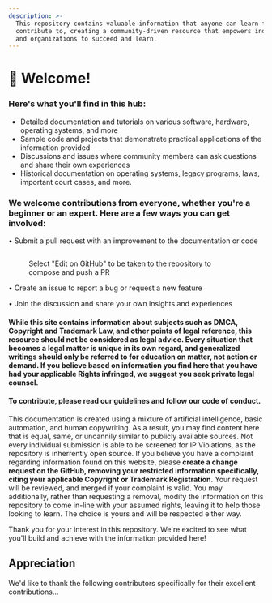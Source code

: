 ```yaml
---
description: >-
  This repository contains valuable information that anyone can learn from and
  contribute to, creating a community-driven resource that empowers individuals
  and organizations to succeed and learn.
---
```


# 👋 Welcome!

### Here's what you'll find in this hub:

* Detailed documentation and tutorials on various software, hardware, operating systems, and more
* Sample code and projects that demonstrate practical applications of the information provided
* Discussions and issues where community members can ask questions and share their own experiences
* Historical documentation on operating systems, legacy programs, laws, important court cases, and more.

### We welcome contributions from everyone, whether you're a beginner or an expert. Here are a few ways you can get involved:

• Submit a pull request with an improvement to the documentation or code

<figure><img src="https://i.imgur.com/aXlkRnp.png" alt=""><figcaption><p>Select "Edit on GitHub" to be taken to the repository to compose and push a PR</p></figcaption></figure>

• Create an issue to report a bug or request a new feature

• Join the discussion and share your own insights and experiences

#### While this site contains information about subjects such as DMCA, Copyright and Trademark Law, and other points of legal reference, this resource should not be considered as legal advice. Every situation that becomes a legal matter is unique in its own regard, and generalized writings should only be referred to for education on matter, not action or demand. If you believe based on information you find here that you have had your applicable Rights infringed, we suggest you seek private legal counsel.

#### To contribute, please read our guidelines and follow our code of conduct.

This documentation is created using a mixture of artificial intelligence, basic automation, and human copywriting. As a result, you may find content here that is equal, same, or uncannily similar to publicly available sources. Not every individual submission is able to be screened for IP Violations, as the repository is inherrently open source. If you believe you have a complaint regarding information found on this website, please **create a change request on the GitHub, removing your restricted information specifically, citing your applicable Copyright or Trademark Registration**. Your request will be reviewed, and merged if your complaint is valid. You may additionally, rather than requesting a removal, modify the information on this repository to come in-line with your assumed rights, leaving it to help those looking to learn. The choice is yours and will be respected either way.

Thank you for your interest in this repository. We're excited to see what you'll build and achieve with the information provided here!

## Appreciation

We'd like to thank the following contributors specifically for their excellent contributions...
